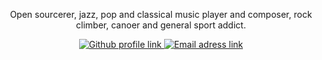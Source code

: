 <p align="center">
Open sourcerer, jazz, pop and classical music player and composer, rock climber, canoer and general sport addict.
</p>

<p align="center">
  <a href="https://github.com/ecstrema">
    <img alt="Github profile link" src="https://img.shields.io/badge/-Github-000?style=flat&amp;logo=Github&amp;logoColor=white">
  </a>
  <a href="mailto:remimarche@gmail.com">
    <img alt="Email adress link" src="https://img.shields.io/badge/-Gmail-c14438?style=flat&amp;logo=Gmail&amp;logoColor=white">
  </a>
  <img src="https://komarev.com/ghpvc/?username=ecstrema&color=green&style=flat&label=Hit+count" style="display: none;" />
</p>

